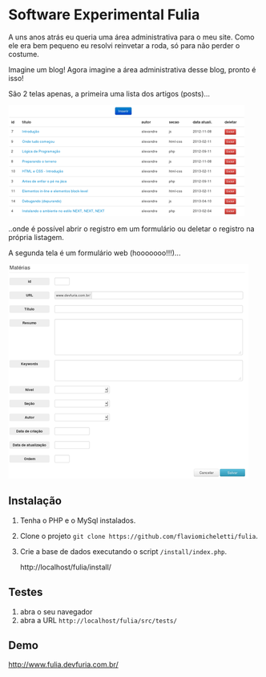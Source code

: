 # Software Experimental Fulia

A uns anos atrás eu queria uma área administrativa para o meu site. Como ele era bem pequeno eu resolvi
reinvetar a roda, só para não perder o costume.

Imagine um blog! Agora imagine a área administrativa desse blog, pronto é isso!

São 2 telas apenas, a primeira uma lista dos artigos (posts)...

![lista dos posts](https://github.com/flaviomicheletti/fulia/blob/master/telas/primeira-tela.png "lista dos artigos")

..onde é possível abrir o registro em um formulário ou deletar o registro na própria listagem.

A segunda tela é um formulário web (hooooooo!!!)...

![formulário](https://github.com/flaviomicheletti/fulia/blob/master/telas/segunda-tela.png "formulário web")



## Instalação

1. Tenha o PHP e o MySql instalados.

2. Clone o projeto `git clone https://github.com/flaviomicheletti/fulia`.

3. Crie a base de dados executando o script `/install/index.php`.

    http://localhost/fulia/install/



## Testes

1. abra o seu navegador
2. abra a URL `http://localhost/fulia/src/tests/`



## Demo

http://www.fulia.devfuria.com.br/